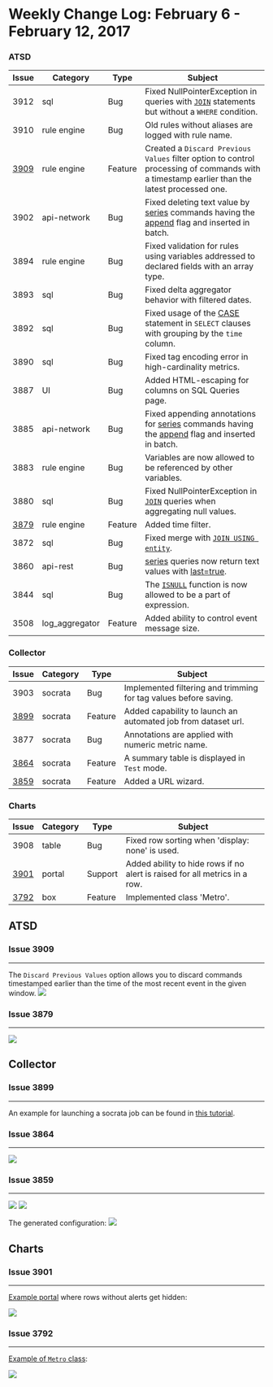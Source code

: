Weekly Change Log: February 6 - February 12, 2017
=================================================

### ATSD

| Issue| Category       | Type    | Subject                                                                              |
|------|----------------|---------|--------------------------------------------------------------------------------------| 
| 3912 | sql            | Bug     | Fixed NullPointerException in queries with [`JOIN`](/api/sql#join) statements but without a `WHERE` condition.                                                                                                          |
| 3910 | rule engine    | Bug     | Old rules without aliases are logged with rule name.                                    |
| [3909](#issue-3909) | rule engine    | Feature | Created a `Discard Previous Values` filter option to control processing of commands with a timestamp earlier than the latest processed one.                                                                                                               |
| 3902 | api-network    | Bug     | Fixed deleting text value by [series](/api/network/series.md#series-command) commands having the [append](/api/network/series.md#text-append) flag and inserted in batch.                                            |
| 3894 | rule engine    | Bug     | Fixed validation for rules using variables addressed to declared fields with an array type. |
| 3893 | sql            | Bug     | Fixed delta aggregator behavior with filtered dates.                                  |
| 3892 | sql            | Bug     | Fixed usage of the [CASE](/api/sql#case) statement in `SELECT` clauses with grouping by the `time` column.    |
| 3890 | sql            | Bug     | Fixed tag encoding error in high-cardinality metrics.                                 |
| 3887 | UI             | Bug     | Added HTML-escaping for columns on SQL Queries page.                                  | 
| 3885 | api-network    | Bug     | Fixed appending annotations for [series](/api/network/series.md#series-command) commands having the [append](/api/network/series.md#text-append) flag and inserted in batch.                                             |
| 3883 | rule engine    | Bug     | Variables are now allowed to be referenced by other variables.                            |
| 3880 | sql            | Bug     | Fixed NullPointerException in [`JOIN`](/api/sql#join) queries when aggregating null values.   |
| [3879](#issue-3879) | rule engine    | Feature | Added time filter.                                                                    |
| 3872 | sql            | Bug     | Fixed merge with [`JOIN USING entity`](/api/sql#join-with-using-entity).              |
| 3860 | api-rest       | Bug     | [series](/api/network/series.md#series-command) queries now return text values with [last=true](/api/data/series/query.md#control-filter-fields).                                                             |
| 3844 | sql            | Bug     | The [`ISNULL`](/api/sql#join) function is now allowed to be a part of expression.               |
| 3508 | log_aggregator | Feature | Added ability to control event message size.                                          |

### Collector

| Issue| Category       | Type    | Subject                                                                              |
|------|----------------|---------|--------------------------------------------------------------------------------------| 
| 3903 | socrata        | Bug     | Implemented filtering and trimming for tag values before saving.                                      |
| [3899](#issue-3899) | socrata        | Feature | Added capability to launch an automated job from dataset url.                                                |
| 3877 | socrata        | Bug     | Annotations are applied with numeric metric name.                                         |
| [3864](#issue-3864) | socrata        | Feature | A summary table is displayed in `Test` mode.                                            |
| [3859](#issue-3859) | socrata        | Feature | Added a URL wizard.                                                                   | 

### Charts

| Issue| Category       | Type    | Subject                                                                              |
|------|----------------|---------|--------------------------------------------------------------------------------------| 
| 3908 | table          | Bug     | Fixed row sorting when 'display: none' is used.                                      |
| [3901](#issue-3901) | portal    | Support | Added ability to hide rows if no alert is raised for all metrics in a row.          |
| [3792](#issue-3792) | box       | Feature | Implemented class 'Metro'.                                                            |

## ATSD

### Issue 3909
--------------
The `Discard Previous Values` option allows you to discard commands timestamped earlier than the time of the most recent event in the given window.
![](Images/Figure_01.png)

### Issue 3879
--------------
![](Images/Figure_02.png)


## Collector

### Issue 3899
--------------
An example for launching a socrata job can be found in [this tutorial](https://github.com/axibase/atsd-use-cases/blob/master/SocrataPython/README.md).

### Issue 3864
--------------
![](Images/Figure_03.png)

### Issue 3859
--------------
![](Images/Figure_04.png)
![](Images/Figure_05.png)

The generated configuration:
![](Images/Figure_06.png)

## Charts

### Issue 3901
--------------
[Example portal](https://apps.axibase.com/chartlab/bb65c060) where rows without alerts get hidden:

![](Images/Figure_07.png)

### Issue 3792
--------------
[Example of `Metro` class](https://apps.axibase.com/chartlab/6d6ae13c/2/):

![](Images/Figure_08.png)

